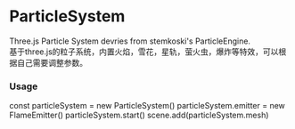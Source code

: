 # ParticleSystem
Three.js Particle System devries from stemkoski's ParticleEngine.  
基于three.js的粒子系统，内置火焰，雪花，星轨，萤火虫，爆炸等特效，可以根据自己需要调整参数。  

### Usage
const particleSystem = new ParticleSystem()
particleSystem.emitter = new FlameEmitter()
particleSystem.start()
scene.add(particleSystem.mesh)
